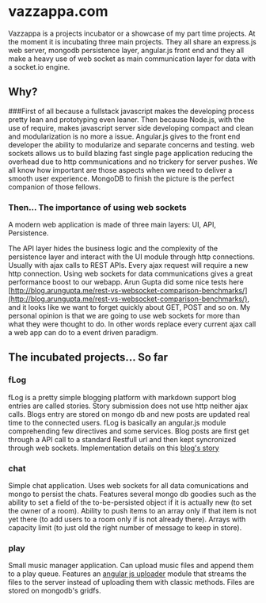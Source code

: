# vazzappa.com

Vazzappa is a projects incubator or a showcase of my part time projects. At the moment it is incubating three main projects. They all share an express.js web server, mongodb persistence layer, angular.js front end and they all make a heavy use of web socket as main communication layer for data with a socket.io engine.

## Why?

###First of all because a fullstack javascript makes the developing process pretty lean and prototyping even leaner.
Then because Node.js, with the use of require, makes javascript server side developing compact and clean and modularization is no more a issue.
Angular.js gives to the front end developer the ability to modularize and separate concerns and testing.
web sockets allows us to build blazing fast single page application reducing the overhead due to http communications and no trickery for server pushes.
We all know how important are those aspects when we need to deliver a smooth user experience.
MongoDB to finish the picture is the perfect companion of those fellows.

### Then... The importance of using web sockets

A modern web application is made of three main layers: UI, API, Persistence.
<!-- In the last few years we are migrating from a MVC model to were most of the code were server side resident to a more complex multi pattern structure.  -->
The API layer hides the business logic and the complexity of the persistence layer and interact with the UI module through http connections. Usually with ajax calls to REST APIs. Every ajax request will require a new http connection. Using web sockets for data communications gives a great performance boost to our webapp.
Arun Gupta did some nice tests here [http://blog.arungupta.me/rest-vs-websocket-comparison-benchmarks/](http://blog.arungupta.me/rest-vs-websocket-comparison-benchmarks/), and it looks like we want to forget quickly about GET, POST and so on. My personal opinion is that we are going to use web sockets for more than what they were thought to do. In other words replace every current ajax call a web app can do to a event driven paradigm.
<!-- TODO: suggest standard for REST-like data query -->

## The incubated projects... So far

### fLog
fLog is a pretty simple blogging platform with markdown support blog entries are called stories. Story submission does not use http neither ajax calls. Blogs entry are stored on mongo db and new posts are updated real time to the connected users. fLog is basically an angular.js module comprehending few directives and some services. Blog posts are first get through a API call to a standard Restfull url and then kept syncronized through web sockets. Implementation details on this [blog's story](/fLog/55cc9c5dbe9d010300448fe6)

### chat
Simple chat application. Uses web sockets for all data comunications and mongo to persist the chats. Features several mongo db goodies such as the ability to set a field of the to-be-persisted object if it is actually new (to set the owner of a room). Ability to push items to an array only if that item is not yet there (to add users to a room only if is not already there). Arrays with capacity limit (to just old the right number of message to keep in store).

### play
Small music manager application. Can upload music files and append them to a play queue. Features an [angular js uploader](https://github.com/davidecavaliere/angular-file-upload) module that streams the files to the server instead of uploading them with classic methods. Files are stored on mongodb's gridfs.
